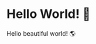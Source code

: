 <!-- 
author: philip-gai
repository: https://github.com/philip-gai/repost-demo
category: announcements
-->

# Hello World! 👋

Hello beautiful world! 🌎
